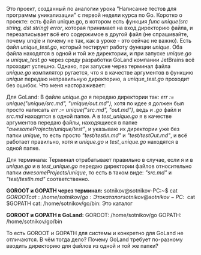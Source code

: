 Это проект, созданный по аналогии урока "Написание тестов для программы уникализации" с первой недели курса по Go.
Коротко о проекте: есть файл unique.go, в котором есть функция *func unique(src string, dst string) error*, которая принимает на вход директорию файла, и перезаписывает всё его содержимое в другой файл (не спрашивайте, почему unqie и почему не так, как в уроке - это сейчас не важно). Есть файл *unique_test.go*, который тестирует работу функции *unique*. Оба файла находятся в одной и той же директории, и при запуске *unique.go* и *unique_test.go* через среду разработки GoLand компании JetBrains всё проходит успешно. Однако, при запуске через терминал файла *unique.go* компилятор ругается, что я в качестве аргументов в функцию *unique* передаю неправильную директорию, а *unique_test.go* проходит без ошибок.
Что меня настораживает:

Для GoLand:
В файле *unique.go* я передаю директории так: *err := unique("unique/src.md", "unique/out.md")*, хотя по идее я должен был просто написать *err := unique("src.md", "out.md")*, ведь и *.go* файл и *src.md* находятся в одной папке. 
А в *test_unique.go* я в качестве аргументов передаю файлы, находящиеся в папке *"awesomeProjects/unique/test"*, и указываю их директории уже без папки *unique*, то есть просто *"test/testIn.md"* и *"test/testOut.md"*, и всё работает правильно, хотя и *unique.go* и *test_unique.go* находятся в одной папке.

Для терминала:
Терминал отрабатывает правильно в случае, если я и в *unique.go* и в *test_unique.go* передаю директории файлов относительно папки *awesomeProjects/unique*, то есть в таком виде: *"src.md"* и *"test/testIn.md"* соответственно.


**GOROOT и GOPATH через терминал:**
sotnikov@sotnikov-PC:~$ cat $GOROOT
cat: /home/sotnikov/go: Это каталог
sotnikov@sotnikov-PC:~$ cat $GOPATH
cat: /home/sotnikov/go/bin: Это каталог


**GOROOT и GOPATH в GoLand:**
GOROOT: /home/sotnikov/go
GOPATH: /home/sotnikov/go/bin

То есть GOROOT и GOPATH для системы и конкретно для GoLand не отличаются. В чём тогда дело? Почему GoLand требует по-разному вводить директорию для файлов из одной и той же папки?
